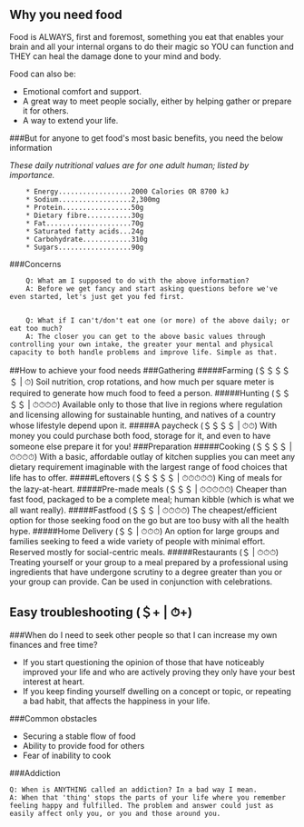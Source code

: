 ## Why you need food
Food is ALWAYS, first and foremost, something you eat that enables your brain and all your internal organs to do their magic so YOU can function and THEY can heal the damage done to your mind and body.

Food can also be:
* Emotional comfort and support.
* A great way to meet people socially, either by helping gather or prepare it for others.
* A way to extend your life.

###But for anyone to get food's most basic benefits, you need the below information

*These daily nutritional values are for one adult human; listed by importance.*

		* Energy..................2000 Calories OR 8700 kJ
		* Sodium..................2,300mg
		* Protein.................50g
		* Dietary fibre...........30g
		* Fat.....................70g
		* Saturated fatty acids...24g
		* Carbohydrate............310g
		* Sugars..................90g

###Concerns

		Q: What am I supposed to do with the above information?
		A: Before we get fancy and start asking questions before we've even started, let's just get you fed first.


		Q: What if I can't/don't eat one (or more) of the above daily; or eat too much?
		A: The closer you can get to the above basic values through controlling your own intake, the greater your mental and physical capacity to both handle problems and improve life. Simple as that.

##How to achieve your food needs
###Gathering
#####Farming (＄＄＄＄＄ | ⏱)
Soil nutrition, crop rotations, and how much per square meter is required to generate how much food to feed a person.
#####Hunting (＄＄＄＄ | ⏱⏱⏱⏱)
Available only to those that live in regions where regulation and licensing allowing for sustainable hunting, and natives of a country whose lifestyle depend upon it.
#####A paycheck (＄＄＄＄ | ⏱⏱)
With money you could purchase both food, storage for it, and even to have someone else prepare it for you!
###Preparation
#####Cooking (＄＄＄＄ | ⏱⏱⏱⏱)
With a basic, affordable outlay of kitchen supplies you can meet any dietary requirement imaginable with the largest range of food choices that life has to offer.
#####Leftovers (＄＄＄＄＄ | ⏱⏱⏱⏱⏱)
King of meals for the lazy-at-heart.
#####Pre-made meals (＄＄＄ | ⏱⏱⏱⏱⏱)
Cheaper than fast food, packaged to be a complete meal; human kibble (which is what we all want really).
#####Fastfood (＄＄＄ | ⏱⏱⏱⏱)
The cheapest/efficient option for those seeking food on the go but are too busy with all the health hype.
#####Home Delivery (＄＄ | ⏱⏱⏱)
An option for large groups and families seeking to feed a wide variety of people with minimal effort. Reserved mostly for social-centric meals.
#####Restaurants (＄ | ⏱⏱⏱)
Treating yourself or your group to a meal prepared by a professional using ingredients that have undergone scrutiny to a degree greater than you or your group can provide. Can be used in conjunction with celebrations.

## Easy troubleshooting (＄+ | ⏱+)
###When do I need to seek other people so that I can increase my own finances and free time?
* If you start questioning the opinion of those that have noticeably improved your life and who are actively proving they only have your best interest at heart.
* If you keep finding yourself dwelling on a concept or topic, or repeating a bad habit, that affects the happiness in your life.

###Common obstacles

* Securing a stable flow of food
* Ability to provide food for others
* Fear of inability to cook

###Addiction

	Q: When is ANYTHING called an addiction? In a bad way I mean.
	A: When that 'thing' stops the parts of your life where you remember feeling happy and fulfilled. The problem and answer could just as easily affect only you, or you and those around you.